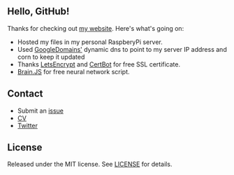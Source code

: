 ## Hello, GitHub!

Thanks for checking out [my website](https://tareqanwar.com/). Here's what's going on:

- Hosted my files in my personal RaspberyPi server.
- Used [GoogleDomains'](https://domains.google) dynamic dns to point to my server IP address and corn to keep it updated
- Thanks [LetsEncrypt](https://letsencrypt.org) and [CertBot](https://certbot.eff.org) for free SSL certificate.
- [Brain.JS](https://brain.js.org/) for free neural network script.

## Contact

* Submit an [issue](https://github.com/tareqanwar/tareqanwar.github.io/issues)
* [CV](https://tareqanwar.com/cv/)
* [Twitter](https://twitter.com/trqnwr/)

## License
Released under the MIT license. See [LICENSE](https://github.com/tmm/tmm.github.io/blob/master/LICENSE) for details.
